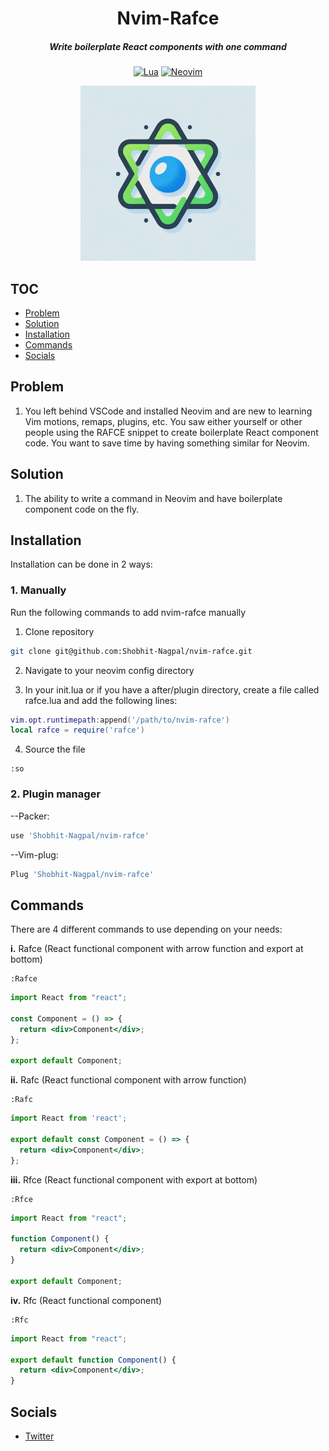 <div align="center">

# Nvim-Rafce

##### Write boilerplate React components with one command

[![Lua](https://img.shields.io/badge/Lua-blue.svg?style=for-the-badge&logo=lua)](http://www.lua.org)
[![Neovim](https://img.shields.io/badge/Neovim%200.5+-green.svg?style=for-the-badge&logo=neovim)](https://neovim.io)

<img alt="Nvim-Rafce Logo" height="280" src="/assets/nvim-rafce-logo.png" />
</div>

## TOC

- [Problem](#Problem)
- [Solution](#Solutions)
- [Installation](#Installation)
- [Commands](#Commands)
- [Socials](#Socials)

## Problem

1. You left behind VSCode and installed Neovim and are new to learning Vim motions, remaps, plugins, etc. You saw either yourself or other people using the RAFCE snippet to create boilerplate React component code. You want to save time by having something similar for Neovim.

## Solution

1. The ability to write a command in Neovim and have boilerplate component code on the fly.

## Installation

Installation can be done in 2 ways:

### 1. Manually

Run the following commands to add nvim-rafce manually

1. Clone repository

```bash
git clone git@github.com:Shobhit-Nagpal/nvim-rafce.git
```

2. Navigate to your neovim config directory

3. In your init.lua or if you have a after/plugin directory, create a file called rafce.lua and add the following lines:

```lua
vim.opt.runtimepath:append('/path/to/nvim-rafce')
local rafce = require('rafce')
```

4. Source the file

```vim
:so
```

### 2. Plugin manager

--Packer:

```lua
use 'Shobhit-Nagpal/nvim-rafce'
```

--Vim-plug:

```lua
Plug 'Shobhit-Nagpal/nvim-rafce'
```

## Commands

There are 4 different commands to use depending on your needs:

**i.** Rafce (React functional component with arrow function and export at bottom)

```vim
:Rafce
```

```jsx
import React from "react";

const Component = () => {
  return <div>Component</div>;
};

export default Component;
```

**ii.** Rafc (React functional component with arrow function)

```vim
:Rafc
```

```jsx
import React from 'react';

export default const Component = () => {
  return <div>Component</div>;
};
```

**iii.** Rfce (React functional component with export at bottom)

```vim
:Rfce
```

```jsx
import React from "react";

function Component() {
  return <div>Component</div>;
}

export default Component;
```

**iv.** Rfc (React functional component)

```vim
:Rfc
```

```jsx
import React from "react";

export default function Component() {
  return <div>Component</div>;
}
```

## Socials

- [Twitter](https://twitter.com/shbhtngpl)
